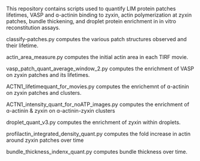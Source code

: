 This repository contains scripts used to quantify LIM protein patches lifetimes, VASP and ɑ-actinin binding to zyxin, actin polymerization at zyxin patches, bundle thickening, and droplet protein enrichment in in vitro reconstitution assays.

classify-patches.py computes the various patch structures observed and their lifetime.

actin_area_measure.py computes the initial actin area in each TIRF movie.

vasp_patch_quant_average_window_2.py computes the enrichment of VASP on zyxin patches and its lifetimes.

ACTN1_lifetimequant_for_movies.py computes the enrichemnt of ɑ-actinin on zyxin patches and clusters.

ACTN1_intensity_quant_for_noATP_images.py computes the enrichment of ɑ-actinin & zyxin on ɑ-actinin-zyxin clusters

droplet_quant_v3.py computes the enrichment of zyxin within droplets.

profilactin_integrated_density_quant.py computes the fold increase in actin around zyxin patches over time

bundle_thickness_indenx_quant.py computes bundle thickness over time.
